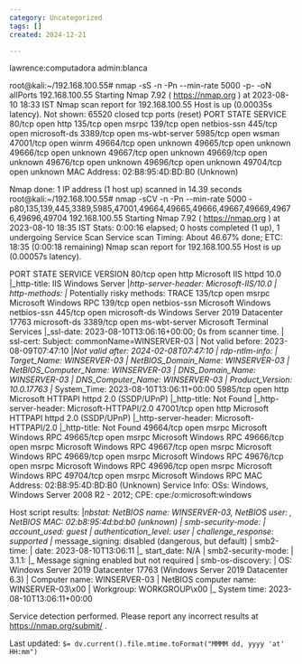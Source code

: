 ```yaml
---
category: Uncategorized
tags: []
created: 2024-12-21

---
```

lawrence:computadora
admin:blanca

root@kali:~/192.168.100.55# nmap -sS -n -Pn --min-rate 5000 -p- -oN allPorts 192.168.100.55
Starting Nmap 7.92 ( https://nmap.org ) at 2023-08-10 18:33 IST
Nmap scan report for 192.168.100.55
Host is up (0.00035s latency).
Not shown: 65520 closed tcp ports (reset)
PORT      STATE SERVICE
80/tcp    open  http
135/tcp   open  msrpc
139/tcp   open  netbios-ssn
445/tcp   open  microsoft-ds
3389/tcp  open  ms-wbt-server
5985/tcp  open  wsman
47001/tcp open  winrm
49664/tcp open  unknown
49665/tcp open  unknown
49666/tcp open  unknown
49667/tcp open  unknown
49669/tcp open  unknown
49676/tcp open  unknown
49696/tcp open  unknown
49704/tcp open  unknown
MAC Address: 02:B8:95:4D:BD:B0 (Unknown)

Nmap done: 1 IP address (1 host up) scanned in 14.39 seconds
root@kali:~/192.168.100.55# nmap -sCV -n -Pn --min-rate 5000 -p80,135,139,445,3389,5985,47001,49664,49665,49666,49667,49669,49676,49696,49704 192.168.100.55
Starting Nmap 7.92 ( https://nmap.org ) at 2023-08-10 18:35 IST
Stats: 0:00:16 elapsed; 0 hosts completed (1 up), 1 undergoing Service Scan
Service scan Timing: About 46.67% done; ETC: 18:35 (0:00:18 remaining)
Nmap scan report for 192.168.100.55
Host is up (0.00057s latency).

PORT      STATE SERVICE       VERSION
80/tcp    open  http          Microsoft IIS httpd 10.0
|_http-title: IIS Windows Server
|_http-server-header: Microsoft-IIS/10.0
| http-methods: 
|_  Potentially risky methods: TRACE
135/tcp   open  msrpc         Microsoft Windows RPC
139/tcp   open  netbios-ssn   Microsoft Windows netbios-ssn
445/tcp   open  microsoft-ds  Windows Server 2019 Datacenter 17763 microsoft-ds
3389/tcp  open  ms-wbt-server Microsoft Terminal Services
|_ssl-date: 2023-08-10T13:06:16+00:00; 0s from scanner time.
| ssl-cert: Subject: commonName=WINSERVER-03
| Not valid before: 2023-08-09T07:47:10
|_Not valid after:  2024-02-08T07:47:10
| rdp-ntlm-info: 
|   Target_Name: WINSERVER-03
|   NetBIOS_Domain_Name: WINSERVER-03
|   NetBIOS_Computer_Name: WINSERVER-03
|   DNS_Domain_Name: WINSERVER-03
|   DNS_Computer_Name: WINSERVER-03
|   Product_Version: 10.0.17763
|_  System_Time: 2023-08-10T13:06:11+00:00
5985/tcp  open  http          Microsoft HTTPAPI httpd 2.0 (SSDP/UPnP)
|_http-title: Not Found
|_http-server-header: Microsoft-HTTPAPI/2.0
47001/tcp open  http          Microsoft HTTPAPI httpd 2.0 (SSDP/UPnP)
|_http-server-header: Microsoft-HTTPAPI/2.0
|_http-title: Not Found
49664/tcp open  msrpc         Microsoft Windows RPC
49665/tcp open  msrpc         Microsoft Windows RPC
49666/tcp open  msrpc         Microsoft Windows RPC
49667/tcp open  msrpc         Microsoft Windows RPC
49669/tcp open  msrpc         Microsoft Windows RPC
49676/tcp open  msrpc         Microsoft Windows RPC
49696/tcp open  msrpc         Microsoft Windows RPC
49704/tcp open  msrpc         Microsoft Windows RPC
MAC Address: 02:B8:95:4D:BD:B0 (Unknown)
Service Info: OSs: Windows, Windows Server 2008 R2 - 2012; CPE: cpe:/o:microsoft:windows

Host script results:
|_nbstat: NetBIOS name: WINSERVER-03, NetBIOS user: <unknown>, NetBIOS MAC: 02:b8:95:4d:bd:b0 (unknown)
| smb-security-mode: 
|   account_used: guest
|   authentication_level: user
|   challenge_response: supported
|_  message_signing: disabled (dangerous, but default)
| smb2-time: 
|   date: 2023-08-10T13:06:11
|_  start_date: N/A
| smb2-security-mode: 
|   3.1.1: 
|_    Message signing enabled but not required
| smb-os-discovery: 
|   OS: Windows Server 2019 Datacenter 17763 (Windows Server 2019 Datacenter 6.3)
|   Computer name: WINSERVER-03
|   NetBIOS computer name: WINSERVER-03\x00
|   Workgroup: WORKGROUP\x00
|_  System time: 2023-08-10T13:06:11+00:00

Service detection performed. Please report any incorrect results at https://nmap.org/submit/ .


Last updated: `$= dv.current().file.mtime.toFormat("MMMM dd, yyyy 'at' HH:mm")`

